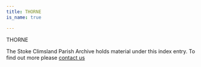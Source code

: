 ```yaml
---
title: THORNE
is_name: true

---
```


THORNE


The Stoke Climsland Parish Archive holds material under this index entry. To find out more please [contact us](/contact/)
